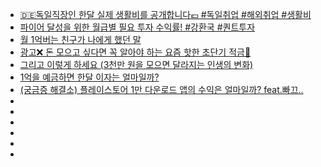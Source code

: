 - [🇩🇪독일직장인 한달 실제 생활비를 공개합니다💶 #독일취업 #해외취업 #생활비](https://youtu.be/UAeKcq6dCWk?si=bXYALcwd7h7RspoW)
- [파이어 달성을 위한 월급별 필요 투자 수익률! #강환국 #퀀트투자](https://youtube.com/shorts/6weto4FxZUE?si=S8wrvYJsmngGnZ5c)
- [월 1억버는 친구가 나에게 했던 말](https://youtube.com/shorts/tUCg-2qOJVY?si=_MCbcqHy95HOy9SO)
- [광고❌ 돈 모으고 싶다면 꼭 알아야 하는 요즘 핫한 초단기 적금💸](https://youtu.be/e3jtSgqxSHo?si=3FcdP_W-JXk7h-p9)
- [그리고 이렇게 하세요 (3천만 원을 모으면 달라지는 인생의 변화)](https://youtu.be/j0ahE4Es9xQ?si=vzUHTUCmA5Vxjd7a)
- [1억을 예금하면 한달 이자는 얼마일까?](https://youtube.com/shorts/mf27g9ZD8EY?si=rUF0C1yId8j69Uvk)
- [(궁금증 해결소) 플레이스토어 1만 다운로드 앱의 수익은 얼마일까? feat.빠끄..](https://youtu.be/xBwGdipJw1w?si=2HJ3GlcUW2R2f1Tv)
- []()
- []()
- []()
- []()
- []()
- []()